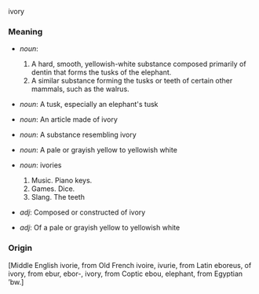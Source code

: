 ivory
### Meaning
+ _noun_:
   1. A hard, smooth, yellowish-white substance composed primarily of dentin that forms the tusks of the elephant.
   2. A similar substance forming the tusks or teeth of certain other mammals, such as the walrus.
+ _noun_: A tusk, especially an elephant's tusk
+ _noun_: An article made of ivory
+ _noun_: A substance resembling ivory
+ _noun_: A pale or grayish yellow to yellowish white
+ _noun_: ivories
   1. Music. Piano keys.
   2. Games. Dice.
   3. Slang. The teeth

+ _adj_: Composed or constructed of ivory
+ _adj_: Of a pale or grayish yellow to yellowish white

### Origin

[Middle English ivorie, from Old French ivoire, ivurie, from Latin eboreus, of ivory, from ebur, ebor-, ivory, from Coptic ebou, elephant, from Egyptian ’bw.]
